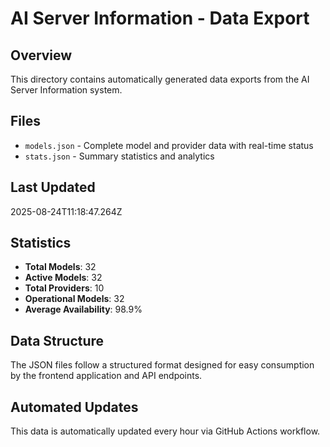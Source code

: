 # AI Server Information - Data Export

## Overview
This directory contains automatically generated data exports from the AI Server Information system.

## Files
- `models.json` - Complete model and provider data with real-time status
- `stats.json` - Summary statistics and analytics

## Last Updated
2025-08-24T11:18:47.264Z

## Statistics
- **Total Models**: 32
- **Active Models**: 32
- **Total Providers**: 10
- **Operational Models**: 32
- **Average Availability**: 98.9%

## Data Structure
The JSON files follow a structured format designed for easy consumption by the frontend application and API endpoints.

## Automated Updates
This data is automatically updated every hour via GitHub Actions workflow.
